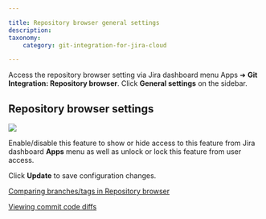 ```yaml
---

title: Repository browser general settings
description:
taxonomy:
    category: git-integration-for-jira-cloud

---
```

Access the repository browser setting via Jira dashboard menu Apps ➜ **Git Integration: Repository browser**. Click **General settings** on the sidebar.

## Repository browser settings

![](https://bigbrassband.atlassian.net/wiki/download/thumbnails/1923025615/gitcloud-gencfg-show-repo-browser-sel.png?version=1&modificationDate=1635239442236&cacheVersion=1&api=v2&width=550&height=181)

Enable/disable this feature to show or hide access to this feature from Jira dashboard **Apps** menu as well as unlock or lock this feature from user access.

Click **Update** to save configuration changes.

[Comparing branches/tags in Repository browser](/git-integration-for-jira-cloud/comparing-branches-or-tags-in-repository-browser-gij-cloud)

[Viewing commit code diffs](/git-integration-for-jira-cloud/viewing-commit-code-diffs-gij-cloud)

